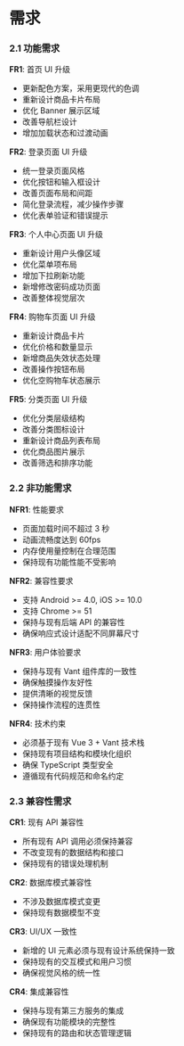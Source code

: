 # 需求

### 2.1 功能需求

**FR1**: 首页 UI 升级

- 更新配色方案，采用更现代的色调
- 重新设计商品卡片布局
- 优化 Banner 展示区域
- 改善导航栏设计
- 增加加载状态和过渡动画

**FR2**: 登录页面 UI 升级

- 统一登录页面风格
- 优化按钮和输入框设计
- 改善页面布局和间距
- 简化登录流程，减少操作步骤
- 优化表单验证和错误提示

**FR3**: 个人中心页面 UI 升级

- 重新设计用户头像区域
- 优化菜单项布局
- 增加下拉刷新功能
- 新增修改密码成功页面
- 改善整体视觉层次

**FR4**: 购物车页面 UI 升级

- 重新设计商品卡片
- 优化价格和数量显示
- 新增商品失效状态处理
- 改善操作按钮布局
- 优化空购物车状态展示

**FR5**: 分类页面 UI 升级

- 优化分类层级结构
- 改善分类图标设计
- 重新设计商品列表布局
- 优化商品图片展示
- 改善筛选和排序功能

### 2.2 非功能需求

**NFR1**: 性能要求

- 页面加载时间不超过 3 秒
- 动画流畅度达到 60fps
- 内存使用量控制在合理范围
- 保持现有功能性能不受影响

**NFR2**: 兼容性要求

- 支持 Android >= 4.0, iOS >= 10.0
- 支持 Chrome >= 51
- 保持与现有后端 API 的兼容性
- 确保响应式设计适配不同屏幕尺寸

**NFR3**: 用户体验要求

- 保持与现有 Vant 组件库的一致性
- 确保触摸操作友好性
- 提供清晰的视觉反馈
- 保持操作流程的连贯性

**NFR4**: 技术约束

- 必须基于现有 Vue 3 + Vant 技术栈
- 保持现有项目结构和模块化组织
- 确保 TypeScript 类型安全
- 遵循现有代码规范和命名约定

### 2.3 兼容性需求

**CR1**: 现有 API 兼容性

- 所有现有 API 调用必须保持兼容
- 不改变现有的数据结构和接口
- 保持现有的错误处理机制

**CR2**: 数据库模式兼容性

- 不涉及数据库模式变更
- 保持现有数据模型不变

**CR3**: UI/UX 一致性

- 新增的 UI 元素必须与现有设计系统保持一致
- 保持现有的交互模式和用户习惯
- 确保视觉风格的统一性

**CR4**: 集成兼容性

- 保持与现有第三方服务的集成
- 确保现有功能模块的完整性
- 保持现有的路由和状态管理逻辑
